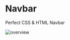 # Navbar
Perfect CSS &amp; HTML Navbar

![overview](https://github.com/rq70/Navbar/assets/68390542/e936aa4f-6b11-430e-803c-013c39cc1801)

